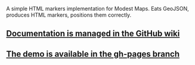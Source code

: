 A simple HTML markers implementation for Modest Maps. Eats GeoJSON,
produces HTML markers, positions them correctly.

## [Documentation is managed in the GitHub wiki](https://github.com/mapbox/mmg/wiki)
## [The demo is available in the gh-pages branch](http://mapbox.com/mmg/)
